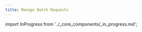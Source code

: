 ```yaml
---
title: Manage Batch Requests
---
```


import InProgress from '../_core_components/_in_progress.md';

<InProgress/>